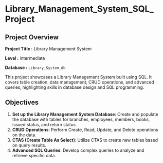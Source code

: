 # Library_Management_System_SQL_Project
## Project Overview

**Project Title :** Library Management System

**Level :** Intermediate

**Database :** `Library_System_db`

This project showcases a Library Management System built using SQL. It covers table creation, data management, CRUD operations, and advanced queries, highlighting skills in database design and SQL programming.

## Objectives

1. **Set up the Library Management System Database**: Create and populate the database with tables for branches, employees, members, books, issued status, and return status.
2. **CRUD Operations**: Perform Create, Read, Update, and Delete operations on the data.
3. **CTAS (Create Table As Select)**: Utilize CTAS to create new tables based on query results.
4. **Advanced SQL Queries**: Develop complex queries to analyze and retrieve specific data.


